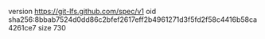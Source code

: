 version https://git-lfs.github.com/spec/v1
oid sha256:8bbab7524d0dd86c2bfef2617eff2b4961271d3f5fd2f58c4416b58ca4261ce7
size 730
